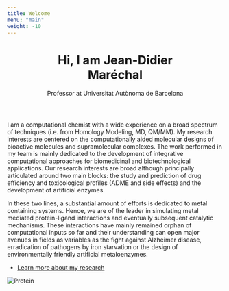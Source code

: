 ```yaml
---
title: Welcome
menu: "main"
weight: -10
---
```


<div class="content">
    <header>
        <h1>Hi, I am Jean-Didier<br />
        Maréchal</h1>
        <p>Professor at Universitat Autònoma de Barcelona</p>
    </header>
    <p>I am a computational chemist with a wide experience on a broad spectrum of techniques (i.e. from Homology Modeling, MD, QM/MM). My research interests are centered on the computationally aided molecular designs of bioactive molecules and supramolecular complexes. The work performed in my team is mainly dedicated to the development of integrative computational approaches for biomedicinal and biotechnological applications. Our research interests are broad although principally articulated around two main blocks: the study and prediction of drug efficiency and toxicological profiles (ADME and side effects) and the development of artificial enzymes. </p>
    <p>In these two lines, a substantial amount of efforts is dedicated to metal containing systems. Hence, we are of the leader in simulating metal mediated protein-ligand interactions and eventually subsequent catalytic mechanisms. These interactions have mainly remained orphan of computational inputs so far and their understanding can open major avenues in fields as variables as the fight against Alzheimer disease, erradication of pathogens by iron starvation or the design of environmentally friendly artificial metaloenzymes.</p>
    <ul class="actions">
        <li><a href="/research" class="button big">Learn more about my research</a></li>
    </ul>
</div>
<span class="image object">
    <img src="/images/prot.jpg" alt="Protein" />
</span>